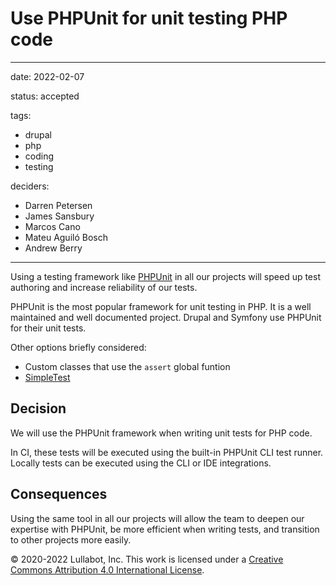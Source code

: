 # Use PHPUnit for unit testing PHP code

---

date: 2022-02-07

status: accepted

tags:
  - drupal
  - php
  - coding
  - testing

deciders:
  - Darren Petersen
  - James Sansbury
  - Marcos Cano
  - Mateu Aguiló Bosch
  - Andrew Berry

---

Using a testing framework like [PHPUnit](https://phpunit.de) in all our projects will speed up test authoring and increase reliability of our tests.

PHPUnit is the most popular framework for unit testing in PHP. It is a well maintained and well documented project. Drupal and Symfony use PHPUnit for their unit tests.

Other options briefly considered: 
  - Custom classes that use the `assert` global funtion
  - [SimpleTest](http://simpletest.sourceforge.net)

## Decision

We will use the PHPUnit framework when writing unit tests for PHP code.

In CI, these tests will be executed using the built-in PHPUnit CLI test runner. Locally tests can be executed using the CLI or IDE integrations.

## Consequences

Using the same tool in all our projects will allow the team to deepen our expertise with PHPUnit, be more efficient when writing tests, and transition to other projects more easily.

© 2020-2022 Lullabot, Inc. This work is licensed under a [Creative Commons Attribution 4.0 International License](http://creativecommons.org/licenses/by/4.0/).
